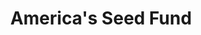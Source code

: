 ---
title: America's Seed Fund
link: https://seedfund.nsf.gov/
image: assets/images/projects/project-sbir.png
home: true
---
